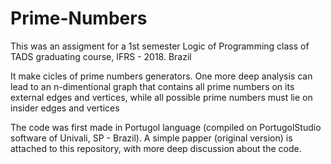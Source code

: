 # Prime-Numbers

This was an assigment for a 1st semester Logic of Programming class of TADS graduating course, IFRS - 2018. 
Brazil

It make cicles of prime numbers generators.
One more deep analysis can lead to an n-dimentional graph that contains all prime numbers on its external edges and vertices, 
while all possible prime numbers must lie on insider edges and vertices

The code was first made in Portugol language (compiled on PortugolStudio software of Univali, SP - Brazil).
A simple papper (original version) is attached to this repository, with more deep discussion about the code.
